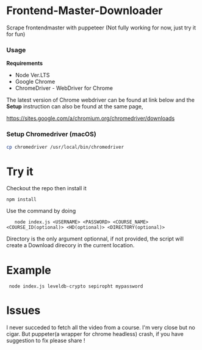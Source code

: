# Frontend-Master-Downloader
Scrape frontendmaster with puppeteer (Not fully working for now, just try it for fun)

### Usage

**Requirements**

- Node Ver.LTS
- Google Chrome
- ChromeDriver - WebDriver for Chrome

The latest version of Chrome webdriver can be found at link below and the **Setup** instruction can also be found at the same page,

https://sites.google.com/a/chromium.org/chromedriver/downloads

### Setup Chromedriver (macOS)
```sh
cp chromedriver /usr/local/bin/chromedriver
```

# Try it

Checkout the repo then install it

```
npm install
```
Use the command by doing

```
   node index.js <USERNAME> <PASSWORD> <COURSE_NAME> <COURSE_ID(optional)> <HD(optional)> <DIRECTORY(optional)>
```
Directory is the only argument optionnal, if not provided, the script will create a Download direcory in the current location.

# Example

```
 node index.js leveldb-crypto sepiropht mypassword

```
# Issues

I never succeded to fetch all the video from a course. I'm very close but no cigar. But puppeter(a wrapper for chrome headless) crash, if you have suggestion to fix please share !
